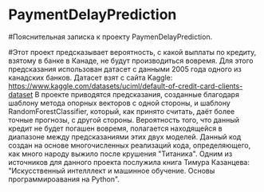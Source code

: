 # PaymentDelayPrediction

#Пояснительная записка к проекту PaymenDelayPrediction.

#Этот проект предсказывает вероятность, с какой выплаты по кредиту, взятому в банке в Канаде, не будут производиться вовремя. Для этого предсказания использован датасет с данными 2005 года одного из канадских банков. Датасет взят с сайта Kaggle: https://www.kaggle.com/datasets/uciml/default-of-credit-card-clients-dataset В проекте приводятся предсказания, созданные благодаря шаблону метода опорных векторов с одной стороны, и шаблону RandomForestClassifier, который, как принято считать, даёт более точные прогнозы, с другой стороны. Вероятность того, что данный кредит не будет погашен вовремя, полагается находящейся в диапазоне между предсказаниями этих двух моделей. Данный код создан на основе многочисленных реализаций кода, определяющего, как много народу выжило после крушения "Титаника". Одним из источников для данного проекта послужила книга Тимура Казанцева: "Искусственный интелллект и машинное обучение. Основы программироавания на Python".
